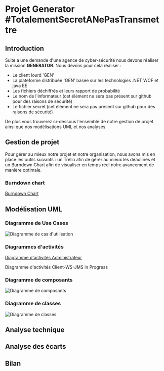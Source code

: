 # Projet Generator #TotalementSecretANePasTransmettre

## Introduction
Suite a une demande d'une agence de cyber-sécurité nous devons réaliser la mission **GENERATOR**. Nous devons pour cela réaliser : 

* Le client lourd 'GEN'
* La plateforme distribuée 'GEN' basée sur les technologies .NET WCF et java EE 
* Les fichiers déchiffrés et leurs rapport de probabilité
* Le nom de l'informateur (cet élément ne sera pas présent sur github pour des raisons de sécurité) 
* Le fichier secret (cet élément ne sera pas présent sur github pour des raisons de sécurité) 

De plus vous trouverez  ci-dessous l'ensemble de notre gestion de projet ainsi que nos modélisations UML et nos analyses

## Gestion de projet
Pour gérer au mieux notre projet et notre organisation, nous avons mis en place les outils suivants : un Trello afin de gérer au mieux les deadlines et un Burndown Chart afin de visualiser en temps réel notre avancement de manière optimale.

### Burndown chart 
[Burndown Chart](https://github.com/RiPNynjamek/ProjetTotalementSecretANePasTransmettre/blob/master/Burndown%20Chart.xlsx)

## Modélisation UML 

### Diagramme de Use Cases
![Diagramme de cas d'utilisation](https://github.com/RiPNynjamek/ProjetTotalementSecretANePasTransmettre/blob/master/UML/UseCaseDiagram.png)

### Diagrammes d'activités 
[Diagramme d'activités Administrateur](https://github.com/RiPNynjamek/ProjetTotalementSecretANePasTransmettre/blob/master/UML/Admin%20Activity.png)

Diagramme d'activités Client-WS-JMS In Progress

### Diagramme de composants
![Diagramme de composants](https://github.com/RiPNynjamek/ProjetTotalementSecretANePasTransmettre/blob/master/UML/ComponentDiagram.png)

### Diagramme de classes
![Diagramme de classes](https://github.com/RiPNynjamek/ProjetTotalementSecretANePasTransmettre/blob/master/UML/ClassDiagram.png)


## Analyse technique 


## Analyse des écarts 


## Bilan 


